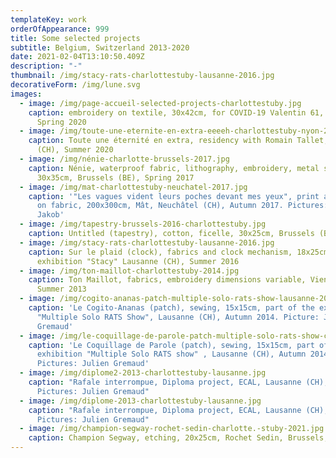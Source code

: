 ```yaml
---
templateKey: work
orderOfAppearance: 999
title: Some selected projects
subtitle: Belgium, Switzerland 2013-2020
date: 2021-02-04T13:10:50.409Z
description: "-"
thumbnail: /img/stacy-rats-charlottestuby-lausanne-2016.jpg
decorativeForm: /img/lune.svg
images:
  - image: /img/page-accueil-selected-projects-charlottestuby.jpg
    caption: embroidery on textile, 30x42cm, for COVID-19 Valentin 61, Brussels,
      Spring 2020
  - image: /img/toute-une-eternite-en-extra-eeeeh-charlottestuby-nyon-2020.jpg
    caption: Toute une éternité en extra, residency with Romain Tallet, EEEEH, Nyon
      (CH), Summer 2020
  - image: /img/nénie-charlotte-brussels-2017.jpg
    caption: Nénie, waterproof fabric, lithography, embroidery, metal stick,
      30x35cm, Brussels (BE), Spring 2017
  - image: /img/mat-charlottestuby-neuchatel-2017.jpg
    caption: '"Les vagues vident leurs poches devant mes yeux", print and embroidery
      on fabric, 200x300cm, Mât, Neuchâtel (CH), Autumn 2017. Pictures: Martin
      Jakob'
  - image: /img/tapestry-brussels-2016-charlottestuby.jpg
    caption: Untitled (tapestry), cotton, ficelle, 30x25cm, Brussels (BE), Autumn 2016
  - image: /img/stacy-rats-charlottestuby-lausanne-2016.jpg
    caption: Sur le plaid (clock), fabrics and clock mechanism, 18x25cm, part of the
      exhibition "Stacy" Lausanne (CH), Summer 2016
  - image: /img/ton-maillot-charlottestuby-2014.jpg
    caption: Ton Maillot, fabrics, embroidery dimensions variable, Vienna (AT),
      Summer 2013
  - image: /img/cogito-ananas-patch-multiple-solo-rats-show-lausanne-2014-charlottestuby.jpg
    caption: 'Le Cogito-Ananas (patch), sewing, 15x15cm, part of the exhibtion
      "Multiple Solo RATS Show", Lausanne (CH), Autumn 2014. Picture: Julien
      Gremaud'
  - image: /img/le-coquillage-de-parole-patch-multiple-solo-rats-show-charlottestuby.jpg
    caption: 'Le Coquillage de Parole (patch), sewing, 15x15cm, part of the
      exhibition "Multiple Solo RATS show" , Lausanne (CH), Autumn 2014.
      Pictures: Julien Gremaud'
  - image: /img/diplome2-2013-charlottestuby-lausanne.jpg
    caption: "Rafale interrompue, Diploma project, ECAL, Lausanne (CH), Spring 2013.
      Pictures: Julien Gremaud"
  - image: /img/diplome-2013-charlottestuby-lausanne.jpg
    caption: "Rafale interrompue, Diploma project, ECAL, Lausanne (CH), Spring 2013.
      Pictures: Julien Gremaud"
  - image: /img/champion-segway-rochet-sedin-charlotte.-stuby-2021.jpg
    caption: Champion Segway, etching, 20x25cm, Rochet Sedin, Brussels, Spring 2021
---
```


